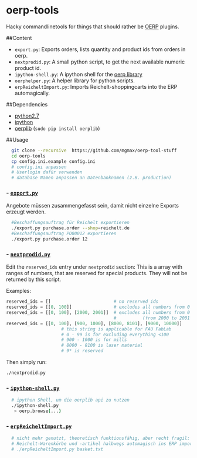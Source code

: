 oerp-tools
==========

Hacky commandlinetools for things that should rather be [OERP](https://github.com/odoo/odoo) plugins.

##Content

 - `export.py`: Exports orders, lists quantity and product ids from orders in oerp.
 - `nextprodid.py`: A small python script, to get the next available numeric product id.
 - `ipython-shell.py`: A ipython shell for the [oerp library](https://pypi.python.org/pypi/OERPLib/)
 - `oerphelper.py`: A helper library for python scripts.
 - `erpReicheltImport.py`: Imports Reichelt-shoppingcarts into the ERP automagically.

##Dependencies
* [python2.7](https://www.python.org/download/releases/2.7/)
* [ipython](http://ipython.org/)
* [oerplib](https://pypi.python.org/pypi/OERPLib) (`sudo pip install oerplib`)

##Usage
```bash
  git clone --recursive  https://github.com/mgmax/oerp-tool-stuff
  cd oerp-tools
  cp config.ini.example config.ini
  # config.ini anpassen
  # Userlogin dafür verwenden
  # database Namen anpassen an Datenbanknamen (z.B. production)
```

### - [`export.py`](export.py)
Angebote müssen zusammengefasst sein, damit nicht einzelne Exports erzeugt werden.

```bash
  #Beschaffungsauftrag für Reichelt exportieren
  ./export.py purchase.order --shop=reichelt.de
  #Beschaffungsauftrag PO00012 exportieren
  ./export.py purchase.order 12
```

### - [`nextprodid.py`](nextprodid.py)
Edit the `reserved_ids` entry under `nextprodid` section: This is a array with ranges of numbers, that are reserved for special products. They will not be returned by this script.

Examples:
```python
reserved_ids = []                        # no reserved ids
reserved_ids = [[0, 100]]                # excludes all numbers from 0 to 99 (include)
reserved_ids = [[0, 100], [2000, 2001]]  # excludes all numbers from 0 to 99 and 2000
                                         #          (from 2000 to 2001 (excl.) = 2000)
reserved_ids = [[0, 100], [900, 1000], [8000, 8101], [9000, 10000]]
					 # this string is applicable for FAU FabLab
					 # 0 - 99 is for excluding everything <100
					 # 900 - 1000 is for mills
					 # 8000 - 8100 is laser material
					 # 9* is reserved
```
Then simply run:
```bash
./nextprodid.py
```

### - [`ipython-shell.py`](ipython-shell.py)
```bash
  # ipython Shell, um die oerplib api zu nutzen
  ./ipython-shell.py
   > oerp.browse(...)
```

### - [`erpReicheltImport.py`](erpReicheltImport.py)
```bash
  # nicht mehr genutzt, theoretisch funktionsfähig, aber recht fragil:
  # Reichelt-Warenkörbe und -artikel halbwegs automagisch ins ERP importieren
  # ./erpReicheltImport.py basket.txt
```
